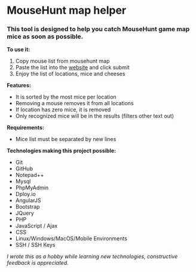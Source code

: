# MouseHunt map helper

### This tool is designed to help you catch MouseHunt game map mice as soon as possible.

**To use it:**<br/>

1. Copy mouse list from mousehunt map<br/>
2. Paste the list into the [website](http://mhmaphelper.agiletravels.com/) and click submit<br/>
3. Enjoy the list of locations, mice and cheeses<br/>


**Features:**
* It is sorted by the most mice per location
* Removing a mouse removes it from all locations
* If location has zero mice, it is removed
* Only recognized mice will be in the results (filters other text out)

 
**Requirements:**
* Mice list must be separated by new lines

 
**Technologies making this project possible:**
* Git
* GitHub
* Notepad++
* Mysql
* PhpMyAdmin
* Dploy.io
* AngularJS
* Bootstrap
* JQuery
* PHP
* JavaScript / Ajax
* CSS
* Linux/Windows/MacOS/Mobile Environments
* SSH / SSH Keys

*I wrote this as a hobby while learning new technologies, constructive feedback is appreciated.*
